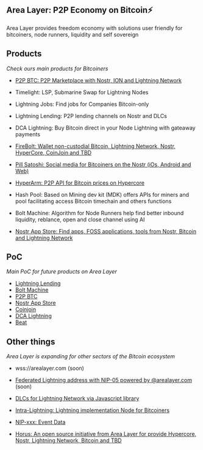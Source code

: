 ## Area Layer: P2P Economy on Bitcoin⚡️

Area Layer provides freedom economy with solutions user friendly for bitcoiners, node runners, liquidity and self sovereign

## Products

*Check ours main products for Bitcoiners*

- [P2P BTC: P2P Marketplace with Nostr, ION and Lightning Network](https://github.com/AreaLayer/P2PBTC)

- Timelight: LSP, Submarine Swap for Lightning Nodes

- Lightning Jobs: Find jobs for Companies Bitcoin-only

- Lightning Lending: P2P lending channels on Nostr and DLCs

- DCA Lightning: Buy Bitcoin direct in your Node Lightning with gateaway payments

- [FireBolt: Wallet non-custodial Bitcoin, Lightning Network, Nostr, HyperCore, CoinJoin and TBD](https://github.com/AreaLayer/FireBolt)

- [Pill Satoshi: Social media for Bitcoiners on the Nostr (iOs, Android and Web)](https://github.com/AreaLayer/PillSatoshi)

- [HyperArm: P2P API for Bitcoin prices on Hypercore](https://github.com/AreaLayer/HyperArm)

- Hash Pool:  Based on Mining dev kit (MDK) offers APIs for miners and pool facilitating access Bitcoin timechain and others functions

- Bolt Machine: Algorithm for Node Runners help find better inbound liquidity, reblance, open and close channel using AI

- [Nostr App Store: Find apps, FOSS applications, tools from Nostr, Bitcoin and Lightning Network](https://github.com/AreaLayer/Nostr-App-Store)

## PoC 

*Main PoC for future products on Area Layer*

- [Lightning Lending](https://github.com/AreaLayer/Lightning-lending-PoC)
- [Bolt Machine](https://github.com/AreaLayer/Bolt-Machine-AI)
- [P2P BTC](https://github.com/AreaLayer/P2PBTC-PoC)
- [Nostr App Store](https://github.com/AreaLayer/Nostr-App-Store-PoC)
- [Coinjoin](https://github.com/AreaLayer/Coinjoin-PoC-demo)
- [DCA Lightning](https://github.com/AreaLayer/DCA-Lightning-PoC)
- [Beat](https://github.com/AreaLayer/Beat-PoC)

## Other things

*Area Layer is expanding for other sectors of the Bitcoin ecosystem* 

- wss://arealayer.com (soon)

- [Federated Lightning address with NIP-05 powered by @arealayer.com](https://github.com/AreaLayer/LNURL) (soon)

- [DLCs for Lightning Network via Javascript library](https://github.com/AreaLayer/javascript-dlc)

- [Intra-Lightning: Lightning implementation Node for Bitcoiners](https://github.com/AreaLayer/Intra-Lightning)

- [NIP-xxx: Event Data](https://github.com/AreaLayer/NIP-xxx)

- [Horus: An open source initiative from Area Layer for provide Hypercore, Nostr, Lightning Network, Bitcoin and TBD](https://github.com/Horus-Org)

